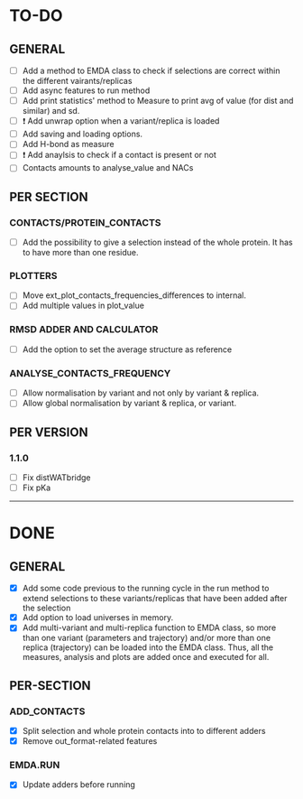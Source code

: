 # TO-DO

## GENERAL
- [ ] Add a method to EMDA class to check if selections are correct within the different vairants/replicas
- [ ] Add async features to run method
- [ ] Add print statistics' method to Measure to print avg of value (for dist and similar) and sd.
- [ ] :exclamation: Add unwrap option when a variant/replica is loaded
- [ ] Add saving and loading options.
- [ ] Add H-bond as measure
- [ ] :exclamation: Add anaylsis to check if a contact is present or not
- [ ] Contacts amounts to analyse_value and NACs

## PER SECTION
### CONTACTS/PROTEIN_CONTACTS
- [ ] Add the possibility to give a selection instead of the whole protein. It has to have more than one residue.

### PLOTTERS
- [ ] Move ext_plot_contacts_frequencies_differences to internal.
- [ ] Add multiple values in plot_value

### RMSD ADDER AND CALCULATOR
- [ ] Add the option to set the average structure as reference

### ANALYSE_CONTACTS_FREQUENCY
- [ ] Allow normalisation by variant and not only by variant & replica.
- [ ] Allow global normalisation by variant & replica, or variant.

## PER VERSION
 
### 1.1.0
- [ ] Fix distWATbridge
- [ ] Fix pKa

---------------------------------------------------------------------

# DONE

## GENERAL
- [X] Add some code previous to the running cycle in the run method to extend selections to these variants/replicas that have been added after the selection
- [X] Add option to load universes in memory.
- [X] Add multi-variant and multi-replica function to EMDA class, so more than one variant (parameters and trajectory) and/or more than one replica (trajectory) can be loaded into the EMDA class. Thus, all the measures, analysis and plots are added once and executed for all.

## PER-SECTION

### ADD_CONTACTS
- [X] Split selection and whole protein contacts into to different adders
- [X] Remove out_format-related features

### EMDA.RUN
- [X] Update adders before running